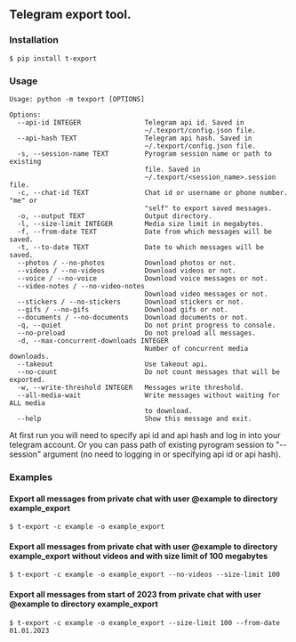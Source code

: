## Telegram export tool.

### Installation
```shell
$ pip install t-export
```

### Usage
```shell
Usage: python -m texport [OPTIONS]

Options:
  --api-id INTEGER                Telegram api id. Saved in
                                  ~/.texport/config.json file.
  --api-hash TEXT                 Telegram api hash. Saved in
                                  ~/.texport/config.json file.
  -s, --session-name TEXT         Pyrogram session name or path to existing
                                  file. Saved in
                                  ~/.texport/<session_name>.session file.
  -c, --chat-id TEXT              Chat id or username or phone number. "me" or
                                  "self" to export saved messages.
  -o, --output TEXT               Output directory.
  -l, --size-limit INTEGER        Media size limit in megabytes.
  -f, --from-date TEXT            Date from which messages will be saved.
  -t, --to-date TEXT              Date to which messages will be saved.
  --photos / --no-photos          Download photos or not.
  --videos / --no-videos          Download videos or not.
  --voice / --no-voice            Download voice messages or not.
  --video-notes / --no-video-notes
                                  Download video messages or not.
  --stickers / --no-stickers      Download stickers or not.
  --gifs / --no-gifs              Download gifs or not.
  --documents / --no-documents    Download documents or not.
  -q, --quiet                     Do not print progress to console.
  --no-preload                    Do not preload all messages.
  -d, --max-concurrent-downloads INTEGER
                                  Number of concurrent media downloads.
  --takeout                       Use takeout api.
  --no-count                      Do not count messages that will be exported.
  -w, --write-threshold INTEGER   Messages write threshold.
  --all-media-wait                Write messages without waiting for ALL media
                                  to download.
  --help                          Show this message and exit.
```
At first run you will need to specify api id and api hash and log in into your telegram account.
Or you can pass path of existing pyrogram session to "--session" argument (no need to logging in or specifying api id or api hash).

### Examples

#### Export all messages from private chat with user @example to directory example_export
```shell
$ t-export -c example -o example_export
```

#### Export all messages from private chat with user @example to directory example_export without videos and with size limit of 100 megabytes
```shell
$ t-export -c example -o example_export --no-videos --size-limit 100
```

#### Export all messages from start of 2023 from private chat with user @example to directory example_export
```shell
$ t-export -c example -o example_export --size-limit 100 --from-date 01.01.2023
```